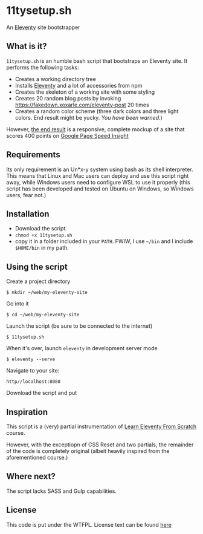 # 11tysetup.sh

An [Eleventy](https://11ty.dev) site bootstrapper

## What is it? 

`11tysetup.sh` is an humble bash script that bootstraps an Eleventy site. It performs the following tasks:

- Creates a working directory tree
- Installs [Eleventy](https://11ty.dev) and a lot of accessories from npm
- Creates the skeleton of a working site with some styling
- Creates 20 random blog posts by invoking https://fakedown.xoxarle.com/eleventy-post 20 times
- Creates a random color scheme (three dark colors and three light colors. End result might be yucky. _You have been warned._)

However, [the end result](https://11tysetupsh.netlify.app/) is a responsive, complete mockup of a site that scores 400 points on [Google Page Speed Insight](https://web.dev/measure/)

## Requirements

Its only requirement is an Un\*x-y system using bash as its shell interpreter. This means that Linux and Mac users can deploy and use this script right away, while Windows users need to configure WSL to use it properly (this script has been developed and tested on Ubuntu on Windows, so Windows users, fear not.)

## Installation

- Download the script. 
- `chmod +x 11tysetup.sh`
- copy it in a folder included in your `PATH`. FWIW, I use `~/bin` and I include `$HOME/bin` in my path. 

## Using the script

Create a project directory

`$ mkdir ~/web/my-eleventy-site`

Go into it

`$ cd ~/web/my-eleventy-site`

Launch the script (be sure to be connected to the internet)

`$ 11tysetup.sh`

When it's over, launch `eleventy` in development server mode

`$ eleventy --serve`

Navigate to your site:

`http//localhost:8080`

Download the script and put 

## Inspiration

This script is a (very) partial instrumentation of [Learn Eleventy From Scratch](https://learneleventyfromscratch.com/) course. 

However, with the exceptiopn of CSS Reset and two partials, the remainder of the code is completely original (albeit heavily inspired from the aforementioned course.)

## Where next? 

The script lacks SASS and Gulp capabilities. 

## License

This code is put under the WTFPL. License text can be found [here](LICENSE.txt)


